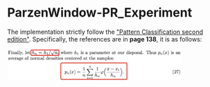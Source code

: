 # ParzenWindow-PR_Experiment
The implementation strictly follow the ["Pattern Classification second edition"](http://blog.sina.com.cn/s/blog_c3b6050b0102xg24.html). Specifically, the references are in <b>page 138</b>, it is as follows:

<img src="https://github.com/HuiyanWen/ParzenWindow-PR_Experiment/blob/master/pic/parzenwindow's%20formula.png" width="80%" height="30%" align="center" alt="Loading failed" />
